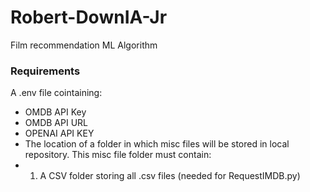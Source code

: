# Robert-DownIA-Jr
Film recommendation ML Algorithm

### Requirements
A .env file cointaining:
- OMDB API Key
- OMDB API URL
- OPENAI API KEY
- The location of a folder in which misc files will be stored in local repository. This misc file folder must contain:
- 1. A CSV folder storing all .csv files (needed for RequestIMDB.py)